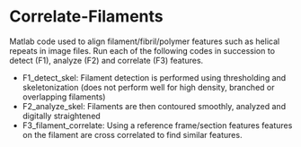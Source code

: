 # Correlate-Filaments
Matlab code used to align filament/fibril/polymer features such as helical repeats in image files.
Run each of the following codes in succession to detect (F1), analyze (F2) and correlate (F3) features.
- F1_detect_skel: Filament detection is performed using thresholding and skeletonization (does not perform well for high density, branched or overlapping filaments) 
- F2_analyze_skel: Filaments are then contoured smoothly, analyzed and digitally straightened 
- F3_filament_correlate: Using a reference frame/section features features on the filament are cross correlated to find similar features.
